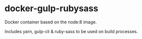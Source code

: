 # docker-gulp-rubysass

Docker container based on the node:8 image.

Includes yarn, gulp-cli & ruby-sass to be used on build processes.
